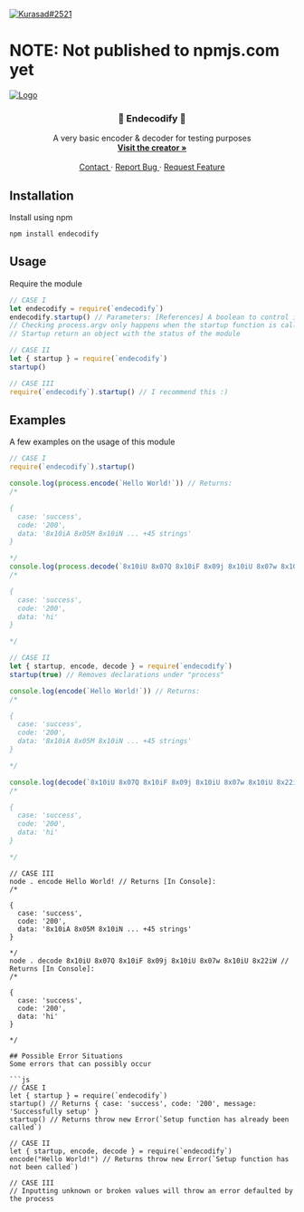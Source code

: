 [![Kurasad#2521](https://img.shields.io/badge/Creator-Kurasad%232521-%23ff0092)](https://twitter.com/iKurasad) 
# NOTE: Not published to npmjs.com yet
<p>
  <a href="https://github.com/DPulavarthy/endecodify" target="_blank">
    <img src="https://i.imgur.com/QIFginm.png" alt="Logo">
  </a>

  <h3 align="center"> 💠 Endecodify 💠 </h3>
  <p align="center">
    A very basic encoder & decoder for testing purposes
    <br />
    <a href="https://kura.gq"><strong> Visit the creator » </strong></a>
    <br />
    <br />
    <a href="https://support.jonin.gq"> Contact </a>
    ·
    <a href="https://github.com/DPulavarthy/endecodify/issues"> Report Bug </a>
    ·
    <a href="https://github.com/DPulavarthy/endecodify/issues"> Request Feature </a>
  </p>
</p>

## Installation
Install using npm
```
npm install endecodify
```

## Usage
Require the module
```js
// CASE I
let endecodify = require(`endecodify`)
endecodify.startup() // Parameters: [References] A boolean to control if references to this module should be made under "process".
// Checking process.argv only happens when the startup function is called
// Startup return an object with the status of the module

// CASE II
let { startup } = require(`endecodify`)
startup()

// CASE III
require(`endecodify`).startup() // I recommend this :)
```

## Examples
A few examples on the usage of this module
```js
// CASE I
require(`endecodify`).startup()

console.log(process.encode(`Hello World!`)) // Returns:
/*

{
  case: 'success',
  code: '200',
  data: '8x10iA 8x05M 8x10iN ... +45 strings'
}

*/
console.log(process.decode(`8x10iU 8x07Q 8x10iF 8x09j 8x10iU 8x07w 8x10iU 8x22iW`)) // Returns: 
/* 

{
  case: 'success',
  code: '200',
  data: 'hi'
}

*/
```

```js
// CASE II
let { startup, encode, decode } = require(`endecodify`)
startup(true) // Removes declarations under "process"

console.log(encode(`Hello World!`)) // Returns:
/*

{
  case: 'success',
  code: '200',
  data: '8x10iA 8x05M 8x10iN ... +45 strings'
}

*/

console.log(decode(`8x10iU 8x07Q 8x10iF 8x09j 8x10iU 8x07w 8x10iU 8x22iW`)) // Returns: 
/* 

{
  case: 'success',
  code: '200',
  data: 'hi'
}

*/
```

```
// CASE III
node . encode Hello World! // Returns [In Console]:
/*

{
  case: 'success',
  code: '200',
  data: '8x10iA 8x05M 8x10iN ... +45 strings'
}

*/
node . decode 8x10iU 8x07Q 8x10iF 8x09j 8x10iU 8x07w 8x10iU 8x22iW // Returns [In Console]:
/*

{
  case: 'success',
  code: '200',
  data: 'hi'
}

*/

## Possible Error Situations
Some errors that can possibly occur

```js
// CASE I
let { startup } = require(`endecodify`)
startup() // Returns { case: 'success', code: '200', message: 'Successfully setup' }
startup() // Returns throw new Error(`Setup function has already been called`)

// CASE II
let { startup, encode, decode } = require(`endecodify`)
encode("Hello World!") // Returns throw new Error(`Setup function has not been called`)

// CASE III
// Inputting unknown or broken values will throw an error defaulted by the process
```
